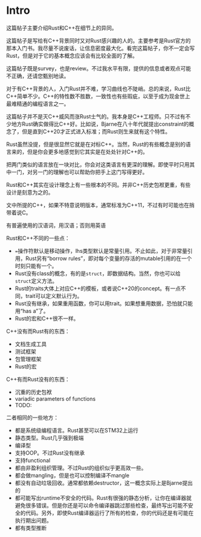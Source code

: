 # Intro

这篇帖子主要介绍Rust和C++在细节上的异同。

这篇帖子是写给有C++背景同时又对Rust感兴趣的人的。主要参考是Rust官方的那本入门书。我尽量不说废话，让信息密度最大化。看完这篇帖子，你不一定会写Rust，但是对于它的基本概念应该会有比较全面的了解。

这篇帖子既是survey，也是review。不过我水平有限，提供的信息或者观点可能不正确，还请您甄别地读。

对于有C++背景的人，入门Rust并不难，学习曲线也不陡峭。总的来说，Rust比C++简单不少。C++的特性数不胜数，一致性也有些瑕疵，以至于成为现金世上最难精通的编程语言之一。

这篇帖子并不是灭C++威风而涨Rust士气的。我本身是C++工程师。只不过有不少地方Rust确实做得比C++好。比如说，Bjarne在八十年代就提出constraint的概念了，但是直到C++20才正式进入标准；而Rust则生来就有这个特性。

Rust虽然没提，但是很显然它就是在对标C++。当然，Rust的有些概念是别的语言来的，但是你会更多地感觉到它其实是在处处针对C++的。

把两门类似的语言放在一块对比，你会对这类语言有更深的理解。即使平时只用其中一门，对另一门的理解也可以帮助你把手上这门写得更好。

Rust和C++其实在设计理念上有一些根本的不同。并非C++历史包袱更重，有些设计是刻意为之的。

文中所提的C++，如果不特意说明版本，通常标准为C++11，不过有时可能也在捎带着说C。

有普遍使用的汉语词，用汉语；否则用英语

Rust和C++不同的一些点：

- `=`操作符默认是移动操作，lhs类型默认是常量引用。不止如此，对于非常量引用，Rust另有“borrow rules”，即对每个变量的存活的mutable引用的在一个时刻只能有一个。
- Rust没有class的概念，有的是`struct`，即数据结构。当然，你也可以给`struct`定义方法。
- Rust的traits大体上对应C++的模板，或者说C++20的concept。有一点不同，trait可以定义默认行为。
- Rust没有继承，如果重用函数，你可以用trait。如果想重用数据，恐怕就只能用“has a”了。
- Rust的宏和C++很不一样。

C++没有而Rust有的东西：

- 文档生成工具
- 测试框架
- 包管理框架
- Rust的宏

C++有而Rust没有的东西：

- 沉重的历史包袱
- variadic parameters of functions
- TODO:

二者相同的一些地方：

- 都是系统级编程语言。Rust甚至可以在STM32上运行
- 静态类型。Rust几乎强到极端
- 编译型
- 支持OOP。不过Rust没有继承
- 支持functional
- 都由非盈利组织管理。不过Rust的组织似乎更高效一些。
- 都会做mangling，但是也可以控制编译不mangle
- 都没有自动垃圾回收。通常都依赖destructor，这一概念实际上是Bjarne提出的
- 都可能写出runtime不安全的代码。Rust有很强的静态分析，让你在编译器就避免很多错误。但是你还是可以命令编译器跳过那些检查，最终写出可能不安全的代码。另外，即使Rust编译器运行了所有的检查，你的代码还是有可能在执行期出问题。
- 都有类型推断
